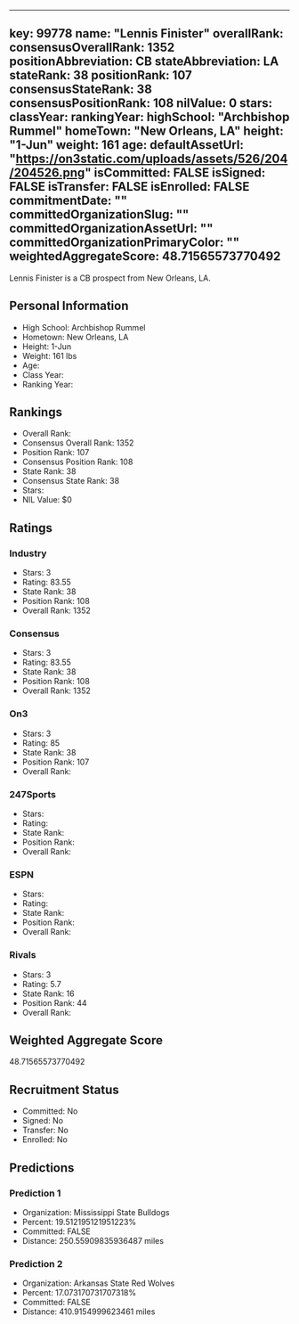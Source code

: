 ---
  key: 99778
  name: "Lennis Finister"
  overallRank: 
  consensusOverallRank: 1352
  positionAbbreviation: CB
  stateAbbreviation: LA
  stateRank: 38
  positionRank: 107
  consensusStateRank: 38
  consensusPositionRank: 108
  nilValue: 0
  stars: 
  classYear: 
  rankingYear: 
  highSchool: "Archbishop Rummel"
  homeTown: "New Orleans, LA"
  height: "1-Jun"
  weight: 161
  age: 
  defaultAssetUrl: "https://on3static.com/uploads/assets/526/204/204526.png"
  isCommitted: FALSE
  isSigned: FALSE
  isTransfer: FALSE
  isEnrolled: FALSE
  commitmentDate: ""
  committedOrganizationSlug: ""
  committedOrganizationAssetUrl: ""
  committedOrganizationPrimaryColor: ""
  weightedAggregateScore: 48.71565573770492
  ---
  
  Lennis Finister is a CB prospect from New Orleans, LA.
  
  ## Personal Information
  - High School: Archbishop Rummel
  - Hometown: New Orleans, LA
  - Height: 1-Jun
  - Weight: 161 lbs
  - Age: 
  - Class Year: 
  - Ranking Year: 
  
  ## Rankings
  - Overall Rank: 
  - Consensus Overall Rank: 1352
  - Position Rank: 107
  - Consensus Position Rank: 108
  - State Rank: 38
  - Consensus State Rank: 38
  - Stars: 
  - NIL Value: $0
  
  ## Ratings
  
  ### Industry
  - Stars: 3
  - Rating: 83.55
  - State Rank: 38
  - Position Rank: 108
  - Overall Rank: 1352
  
  ### Consensus
  - Stars: 3
  - Rating: 83.55
  - State Rank: 38
  - Position Rank: 108
  - Overall Rank: 1352
  
  ### On3
  - Stars: 3
  - Rating: 85
  - State Rank: 38
  - Position Rank: 107
  - Overall Rank: 
  
  ### 247Sports
  - Stars: 
  - Rating: 
  - State Rank: 
  - Position Rank: 
  - Overall Rank: 
  
  ### ESPN
  - Stars: 
  - Rating: 
  - State Rank: 
  - Position Rank: 
  - Overall Rank: 
  
  ### Rivals
  - Stars: 3
  - Rating: 5.7
  - State Rank: 16
  - Position Rank: 44
  - Overall Rank: 
  
  ## Weighted Aggregate Score
  48.71565573770492
  
  ## Recruitment Status
  - Committed: No
  - Signed: No
  - Transfer: No
  - Enrolled: No
  
  
  
  ## Predictions
  
  ### Prediction 1
  - Organization: Mississippi State Bulldogs
  - Percent: 19.512195121951223%
  - Committed: FALSE
  - Distance: 250.55909835936487 miles
  
  ### Prediction 2
  - Organization: Arkansas State Red Wolves
  - Percent: 17.073170731707318%
  - Committed: FALSE
  - Distance: 410.9154999623461 miles
  